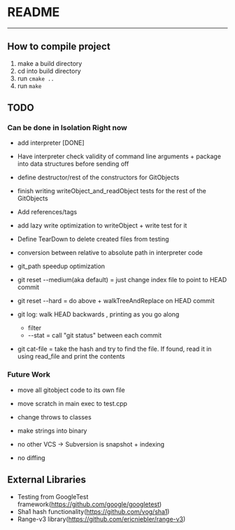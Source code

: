 # README
---

## How to compile project
1. make a build directory
2. cd into build directory
3. run `cmake ..`
4. run `make`

## TODO
### Can be done in Isolation Right now
* add interpreter [DONE]
* Have interpreter check validity of command line arguments + package into data structures before sending off
* define destructor/rest of the constructors for GitObjects
* finish writing writeObject_and_readObject tests for the rest of the GitObjects
* Add references/tags
* add lazy write optimization to writeObject + write test for it
* Define TearDown to delete created files from testing
* conversion between relative to absolute path in interpreter code
* git_path speedup optimization

* git reset --medium(aka default) = just change index file to point to HEAD commit
* git reset --hard = do above + walkTreeAndReplace on HEAD commit
* git log: walk HEAD backwards , printing as you go along
    * filter 
    * --stat = call "git status" between each commit

* git cat-file = take the hash and try to find the file. If found, read it in using read_file and print the contents


### Future Work
* move all gitobject code to its own file
* move scratch in main exec to test.cpp
* change throws to classes
* make strings into binary

* no other VCS -> Subversion is snapshot + indexing
* no diffing

## External Libraries
* Testing from GoogleTest framework(https://github.com/google/googletest)
* Sha1 hash functionality(https://github.com/vog/sha1)
* Range-v3 library(https://github.com/ericniebler/range-v3)
